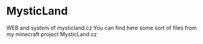 # MysticLand
WEB and system of mysticland.cz
You can find here some sort of files from my minecraft project MysticLand.cz
